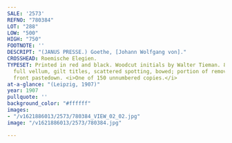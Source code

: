 ```yaml
---
SALE: '2573'
REFNO: "780384"
LOT: "288"
LOW: "500"
HIGH: "750"
FOOTNOTE: ''
DESCRIPT: "(JANUS PRESSE.) Goethe, [Johann Wolfgang von]."
CROSSHEAD: Roemische Elegien.
TYPESET: Printed in red and black. Woodcut initials by Walter Tieman. 8vo, original
  full vellum, gilt titles, scattered spotting, bowed; portion of removed label on
  front pastedown. <i>One of 150 unnumbered copies.</i>
at-a-glance: "(Leipzig, 1907)"
year: 1907
pullquote: ''
background_color: "#ffffff"
images:
- "/v1621886013/2573/780384_VIEW_02_02.jpg"
image: "/v1621886013/2573/780384.jpg"

---
```

